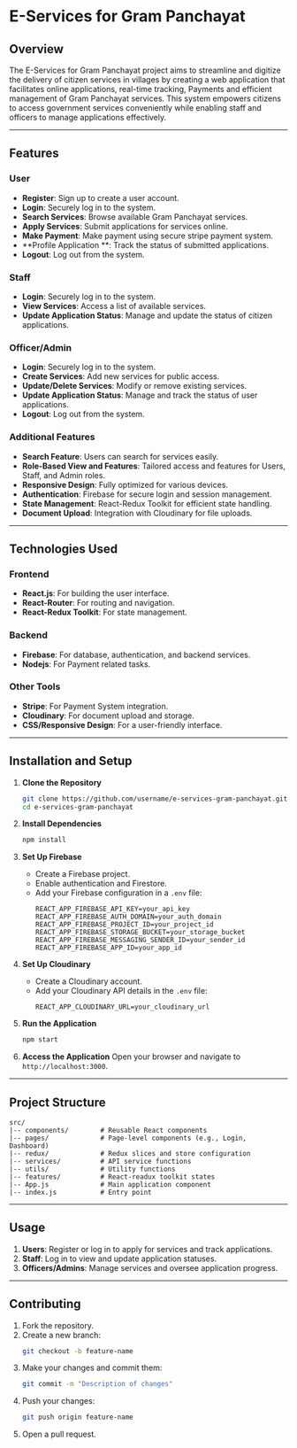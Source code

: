 # E-Services for Gram Panchayat

## Overview
The E-Services for Gram Panchayat project aims to streamline and digitize the delivery of citizen services in villages by creating a web application that facilitates online applications, real-time tracking, Payments and efficient management of Gram Panchayat services. This system empowers citizens to access government services conveniently while enabling staff and officers to manage applications effectively.

---

## Features

### **User**
- **Register**: Sign up to create a user account.
- **Login**: Securely log in to the system.
- **Search Services**: Browse available Gram Panchayat services.
- **Apply Services**: Submit applications for services online.
- **Make Payment**: Make payment using secure stripe payment system.
- **Profile Application **: Track the status of submitted applications.
- **Logout**: Log out from the system.

### **Staff**
- **Login**: Securely log in to the system.
- **View Services**: Access a list of available services.
- **Update Application Status**: Manage and update the status of citizen applications.

### **Officer/Admin**
- **Login**: Securely log in to the system.
- **Create Services**: Add new services for public access.
- **Update/Delete Services**: Modify or remove existing services.
- **Update Application Status**: Manage and track the status of user applications.
- **Logout**: Log out from the system.

### Additional Features
- **Search Feature**: Users can search for services easily.
- **Role-Based View and Features**: Tailored access and features for Users, Staff, and Admin roles.
- **Responsive Design**: Fully optimized for various devices.
- **Authentication**: Firebase for secure login and session management.
- **State Management**: React-Redux Toolkit for efficient state handling.
- **Document Upload**: Integration with Cloudinary for file uploads.

---

## Technologies Used

### **Frontend**
- **React.js**: For building the user interface.
- **React-Router**: For routing and navigation.
- **React-Redux Toolkit**: For state management.

### **Backend**
- **Firebase**: For database, authentication, and backend services.
- **Nodejs**: For Payment related tasks.
  
### **Other Tools**
- **Stripe**: For Payment System integration.
- **Cloudinary**: For document upload and storage.
- **CSS/Responsive Design**: For a user-friendly interface.

---

## Installation and Setup

1. **Clone the Repository**
   ```bash
   git clone https://github.com/username/e-services-gram-panchayat.git
   cd e-services-gram-panchayat
   ```

2. **Install Dependencies**
   ```bash
   npm install
   ```

3. **Set Up Firebase**
   - Create a Firebase project.
   - Enable authentication and Firestore.
   - Add your Firebase configuration in a `.env` file:
     ```env
     REACT_APP_FIREBASE_API_KEY=your_api_key
     REACT_APP_FIREBASE_AUTH_DOMAIN=your_auth_domain
     REACT_APP_FIREBASE_PROJECT_ID=your_project_id
     REACT_APP_FIREBASE_STORAGE_BUCKET=your_storage_bucket
     REACT_APP_FIREBASE_MESSAGING_SENDER_ID=your_sender_id
     REACT_APP_FIREBASE_APP_ID=your_app_id
     ```

4. **Set Up Cloudinary**
   - Create a Cloudinary account.
   - Add your Cloudinary API details in the `.env` file:
     ```env
     REACT_APP_CLOUDINARY_URL=your_cloudinary_url
     ```

5. **Run the Application**
   ```bash
   npm start
   ```

6. **Access the Application**
   Open your browser and navigate to `http://localhost:3000`.

---

## Project Structure

```plaintext
src/
|-- components/        # Reusable React components
|-- pages/             # Page-level components (e.g., Login, Dashboard)
|-- redux/             # Redux slices and store configuration
|-- services/          # API service functions
|-- utils/             # Utility functions
|-- features/          # React-readux toolkit states
|-- App.js             # Main application component
|-- index.js           # Entry point
```

---

## Usage

1. **Users**: Register or log in to apply for services and track applications.
2. **Staff**: Log in to view and update application statuses.
3. **Officers/Admins**: Manage services and oversee application progress.

---

## Contributing

1. Fork the repository.
2. Create a new branch:
   ```bash
   git checkout -b feature-name
   ```
3. Make your changes and commit them:
   ```bash
   git commit -m "Description of changes"
   ```
4. Push your changes:
   ```bash
   git push origin feature-name
   ```
5. Open a pull request.
   
